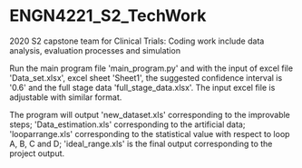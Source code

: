 # ENGN4221_S2_TechWork
2020 S2 capstone team for Clinical Trials: Coding work include data analysis, evaluation processes and simulation

Run the main program file 'main_program.py' and with the input of excel file 'Data_set.xlsx', excel sheet 'Sheet1', the suggested confidence interval is '0.6' and the full stage data 'full_stage_data.xlsx'.
The input excel file is adjustable with similar format.

The program will output 'new_dataset.xls' corresponding to the improvable steps; 'Data_estimation.xls' corresponding to the artificial data; 'looparrange.xls' corresponding to the statistical value with respect to loop A, B, C and D; 'ideal_range.xls' is the final output corresponding to the project output.

